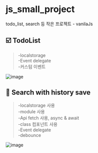 # js_small_project
todo_list, search 등 작은 프로젝트 - vanilaJs

## ☑️ TodoList
> -localstorage<br>-Event delegate<br>-커스텀 이벤트

![image](https://user-images.githubusercontent.com/22907830/90956350-bb924300-e4c0-11ea-8a35-27a8520cd451.png)
## 🔎 Search with history save
> -localstorage 사용<br>-module 사용<br>-Api fetch 사용, async & await<br>-class 컴포넌트 사용<br>-Event delegate<br>-debounce

![image](https://user-images.githubusercontent.com/22907830/90956389-20e63400-e4c1-11ea-9ec0-075e2907f06c.png)
